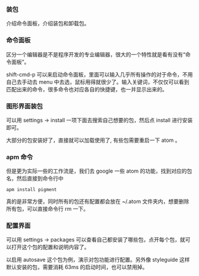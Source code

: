 ### 装包

介绍命令面板，介绍装包和卸载包。

### 命令面板

区分一个编辑器是不是程序开发的专业编辑器，很大的一个特性就是看有没有“命令面板”。

shift-cmd-p 可以来启动命令面板，里面可以输入几乎所有操作的对于命令，不用自己去手动去 menu 中去选，鼠标用得就很少了。输入关键词，不仅仅可以看到匹配出来的命令，很多命令也对应各自的快捷键，也一并显示出来的。


### 图形界面装包


可以用 settings -> install 一项下面去搜索自己想要的包，然后点 install 进行安装即可。

大部分的包安装好了，直接就可以加载使用了, 有些包需要重启一下 atom 。

### apm 命令

但是更为实际一些的工作流是，我们去 google 一些 atom 的功能，找到对应的包名，然后直接到命令行中

```
apm install pigment
```

真的是非常方便，同时所有的包还有配置都会放在 ~/.atom 文件夹内，想要删除所有包，可以直接命令行 rm 一下。

### 配置界面

可以用 settings -> packages 可以查看自己都安装了哪些包，点开每个包，就可以打开这个包的配置和说明内容了。

以启用 autosave 这个包为例，演示对包功能进行配置。另外像 styleguide 这样默认安装的包，需要消耗 63ms 的启动时间，也可以禁用掉。
